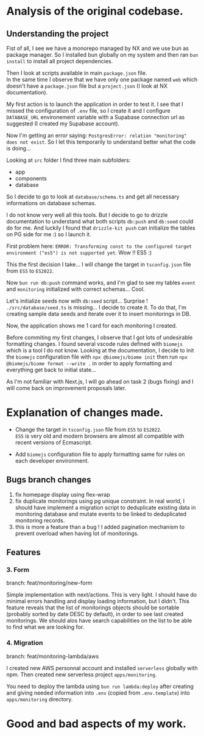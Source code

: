 # Analysis of the original codebase.

## Understanding the project

Fist of all, I see we have a monorepo managed by NX and we use bun as package manager. So I installed bun globally on my system and then ran `bun install` to install all project dependencies.

Then I look at scripts available in main `package.json` file.  
In the same time I observe that we have only one package named `web` which doesn't have a `package.json` file but a `project.json` (I look at NX documentation).

My first action is to launch the application in order to test it. I see that I missed the configuration of `.env` file, so I create it and I configure `DATABASE_URL` environement variable with a Supabase connection url as suggested (I created my Supabase account).

Now I'm getting an error saying: `PostgresError: relation "monitoring" does not exist`. So I let this temporarily to understand better what the code is doing...

Looking at `src` folder I find three main subfolders:

- app
- components
- database

So I decide to go to look at `database/schema.ts` and get all necessary informations on database schemas.

I do not know very well all this tools. But I decide to go to drizzle documentation to understand what both scripts `db:push` and `db:seed` could do for me. And luckily I found that `drizzle-kit push` can initialize the tables on PG side for me :) so I launch it.

First problem here: `ERROR: Transforming const to the configured target environment ("es5") is not supported yet`.
Wow !! ES5 :)

This the first decision I take... I will change the target in `tsconfig.json` file from `ES5` to `ES2022`.

Now `bun run db:push` command works, and I'm glad to see my tables `event` and `monitoring` initialized with correct schemas... Cool.

Let's initialize seeds now with `db:seed` script... Surprise ! `./src/database/seed.ts` is missing... I decide to create it.
To do that, I'm creating sample data seeds and iterate over it to insert monitorings in DB.

Now, the application shows me 1 card for each monitoring I created.

Before commiting my first changes, I observe that I got lots of undesirable formatting changes. I found several vscode rules defined with `biomejs` which is a tool I do not know. Looking at the documentation, I decide to init the `biomejs` configuration file with `npx @biomejs/biome init` then run `npx @biomejs/biome format --write .` in order to apply formatting and everything get back to initial state...

As I'm not familiar with Next.js, I will go ahead on task 2 (bugs fixing) and I will come back on improvement proposals later.

# Explanation of changes made.

- Change the target in `tsconfig.json` file from `ES5` to `ES2022`.  
  `ES5` is very old and modern browsers are almost all compatible with recent versions of Ecmascript.

- Add `biomejs` configuration file to apply formatting same for rules on each developer environment.

## Bugs branch changes

1) fix homepage display using flex-wrap 
2) fix duplicate monitorings using pg unique constraint. In real world, I should have implement a migration script to deduplicate existing data in monitoring database and mutate events to be linked to deduplicated monitoring records.
3) this is more a feature than a bug ! I added pagination mechanism to prevent overload when having lot of monitorings. 

## Features

### 3. Form

branch: feat/monitoring/new-form

Simple implementation with next/actions. This is very light. I should have do minimal errors handling and display loading information, but I didn't. This feature reveals that the list of monitorings objects should be sortable (probably sorted by date DESC by default), in order to see last created monitorings. We should alos have search capabilities on the list to be able to find what we are looking for.

### 4. Migration

branch: feat/monitoring-lambda/aws

I created new AWS personnal account and installed `serverless` globally with npm. Then created new serverless project `apps/monitoring`.

You need to deploy the lambda using `bun run lambda:deploy` after creating and giving needed information into `.env` (copied from `.env.template`) into `apps/monitoring` directory.

# Good and bad aspects of my work.
